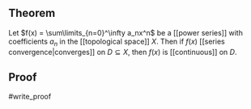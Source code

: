 ## Theorem
Let $f(x) = \sum\limits_{n=0}^\infty a_nx^n$ be a [[power series]] with coefficients $a_n$ in the [[topological space]] $X$. Then if $f(x)$ [[series convergence|converges]] on $D\subseteq X$, then $f(x)$ is [[continuous]] on $D$. 
## Proof
#write_proof 